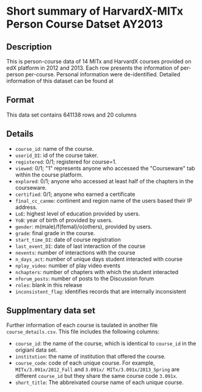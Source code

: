 # Short summary of HarvardX-MITx Person Course Datset AY2013

## Description
This is person-course data of 14 MITx and HarvardX courses provided on edX platform in 2012 and 2013.
Each row presents the information of per-person per-course. Personal information were de-identified.
Detailed information of this dataset can be found at

## Format
This data set contains 641138 rows and 20 columns

## Details

- ```course_id```: name of the course.
- ```userid_DI```: id of the course taker.
- ```registered```: 0/1; registered for course=1.
- ```viewed```: 0/1; "1" represents anyone who accessed the "Courseware" tab within the course platform.
- ```explored```: 0/1; anyone who accessed at least half of the chapters in the courseware.
- ```certified```: 0/1; anyone who earned a certificate
- ```final_cc_canme```: continent and region name of the users based their IP address.
- ```LoE```: highest level of education provided by users.
- ```YoB```: year of birth of provided by users.
- ```gender```: m(male)/f(femal)/o(others), provided by users.
- ```grade```: final grade in the course.
- ```start_time_DI```: date of course registration
- ```last_event_DI```: date of last interaction of the course
- ```nevents```: number of interactions with the course
- ```n_days_act```: number of unique days student interacted with course
- ```nplay_video```: number of play video events
- ```nchapters```: number of chapters with which the student interacted
- ```nforum_posts```: number of posts to the Discussion forum
- ```roles```: blank in this release
- ```inconsistent_flag```: identifies records that are internally inconsistent

## Supplmentary data set

Further information of each course is taulated in another file ```course_details.csv```.
This file includes the following columns:

- ```course_id```: the name of the course, which is identical to ```course_id``` in the origianl data set.
- ```institution```: the name of institution that offered the course.
- ```course_code```: code of each unique course. For example, ```MITx/3.091x/2012_Fall``` and ```3.091x/
MITx/3.091x/2013_Spring``` are different ```course_id``` but they share the same course code ```3.091x```.
- ```short_title```: The abbreivated course name of each unique course.

